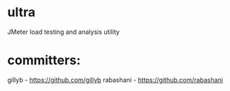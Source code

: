 ultra
=====
JMeter load testing and analysis utility

committers:
============
gillyb - https://github.com/gillyb
rabashani - https://github.com/rabashani

